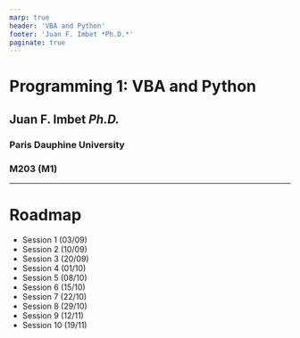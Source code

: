 ```yaml
---
marp: true
header: 'VBA and Python'
footer: 'Juan F. Imbet *Ph.D.*'
paginate: true
---
```


# Programming 1: VBA and Python
## Juan F. Imbet *Ph.D.*
### Paris Dauphine University
### M203 (M1) 

---
# Roadmap 

- Session 1 (03/09)
- Session 2 (10/09)
- Session 3 (20/09)
- Session 4 (01/10)
- Session 5 (08/10)
- Session 6 (15/10)
- Session 7 (22/10)
- Session 8 (29/10)
- Session 9 (12/11)
- Session 10 (19/11)
